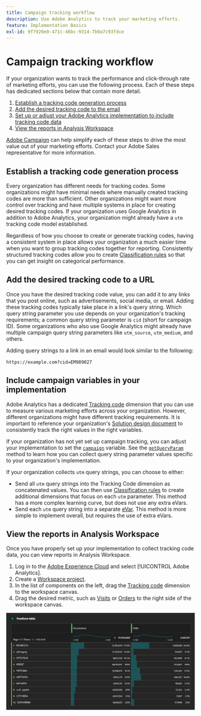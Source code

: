 ```yaml
---
title: Campaign tracking workflow
description: Use Adobe Analytics to track your marketing efforts.
feature: Implementation Basics
exl-id: 9f7920e0-471c-46bc-9314-7b0a7c93fdce
---
```

# Campaign tracking workflow

If your organization wants to track the performance and click-through rate of marketing efforts, you can use the following process. Each of these steps has dedicated sections below that contain more detail.

1. [Establish a tracking code generation process](#establish-a-tracking-code-generation-process)
1. [Add the desired tracking code to the email](#add-the-desired-tracking-code-to-the-email)
1. [Set up or adjust your Adobe Analytics implementation to include tracking code data](#include-campaign-variables-in-your-implementation)
1. [View the reports in Analysis Workspace](#view-the-reports-in-analysis-workspace)

[Adobe Campaign](https://business.adobe.com/products/campaign/adobe-campaign.html) can help simplify each of these steps to drive the most value out of your marketing efforts. Contact your Adobe Sales representative for more information. 

## Establish a tracking code generation process

Every organization has different needs for tracking codes. Some organizations might have minimal needs where manually created tracking codes are more than sufficient. Other organizations might want more control over tracking and have multiple systems in place for creating desired tracking codes. If your organization uses Google Analytics in addition to Adobe Analytics, your organization might already have a `utm` tracking code model established.

Regardless of how you choose to create or generate tracking codes, having a consistent system in place allows your organization a much easier time when you want to group tracking codes together for reporting. Consistently structured tracking codes allow you to create [Classification rules](/help/components/classifications/crb/classification-rule-builder.md) so that you can get insight on categorical performance.

## Add the desired tracking code to a URL

Once you have the desired tracking code value, you can add it to any links that you post online, such as advertisements, social media, or email. Adding these tracking codes typically take place in a link's query string. Which query string parameter you use depends on your organization's tracking requirements; a common query string parameter is `cid` (short for campaign ID). Some organizations who also use Google Analytics might already have multiple campaign query string parameters like `utm_source`, `utm_medium`, and others.

Adding query strings to a link in an email would look similar to the following:

```text
https://example.com?cid=EM989027
```

## Include campaign variables in your implementation

Adobe Analytics has a dedicated [Tracking code](/help/components/dimensions/tracking-code.md) dimension that you can use to measure various marketing efforts across your organization. However, different organizations might have different tracking requirements. It is important to reference your organization's [Solution design document](../prepare/solution-design.md) to consistently track the right values in the right variables.

If your organization has not yet set up campaign tracking, you can adjust your implementation to set the [`campaign`](/help/implement/vars/page-vars/campaign.md) variable. See the [`getQueryParam`](/help/implement/vars/plugins/getqueryparam.md) method to learn how you can collect query string parameter values specific to your organization's implementation.

If your organization collects `utm` query strings, you can choose to either:

* Send all `utm` query strings into the Tracking Code dimension as concatenated values. You can then use [Classification rules](/help/components/classifications/crb/classification-rule-builder.md) to create additional dimensions that focus on each `utm` parameter. This method has a more complex learning curve, but does not use any extra eVars.
* Send each `utm` query string into a separate [eVar](/help/components/dimensions/evar.md). This method is more simple to implement overall, but requires the use of extra eVars.

## View the reports in Analysis Workspace

Once you have properly set up your implementation to collect tracking code data, you can view reports in Analysis Workspace.

1. Log in to the [Adobe Experience Cloud](https://experience.adobe.com) and select [!UICONTROL Adobe Analytics].
1. Create a [Workspace project](/help/analyze/analysis-workspace/build-workspace-project/freeform-overview.md).
1. In the list of components on the left, drag the [Tracking code](/help/components/dimensions/tracking-code.md) dimension to the workspace canvas.
1. Drag the desired metric, such as [Visits](/help/components/metrics/visits.md) or [Orders](/help/components/metrics/orders.md) to the right side of the workspace canvas.

![Campaign tracking report](../assets/campaign-tracking-report.png)
